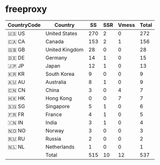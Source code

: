 # freeproxy

|CountryCode|Country|SS|SSR|Vmess|Total|
|  ----  | ----  |  ----  | ----  |  ----  | ----  |
|🇺🇸 US|United States|270|2|0|272|
|🇨🇦 CA|Canada|153|2|1|156|
|🇬🇧 GB|United Kingdom|28|0|0|28|
|🇩🇪 DE|Germany|14|1|0|15|
|🇯🇵 JP|Japan|12|1|0|13|
|🇰🇷 KR|South Korea|9|0|0|9|
|🇦🇺 AU|Australia|8|1|0|9|
|🇨🇳 CN|China|3|0|4|7|
|🇭🇰 HK|Hong Kong|0|0|7|7|
|🇸🇬 SG|Singapore|5|1|0|6|
|🇫🇷 FR|France|4|1|0|5|
|🇮🇳 IN|India|3|1|0|4|
|🇳🇴 NO|Norway|3|0|0|3|
|🇷🇺 RU|Russia|2|0|0|2|
|🇳🇱 NL|Netherlands|1|0|0|1|
||Total|515|10|12|537|

